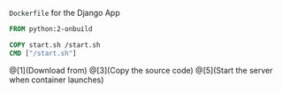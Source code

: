 <span class="gold">`Dockerfile`</span> for the Django App
<br>



```Dockerfile
FROM python:2-onbuild

COPY start.sh /start.sh
CMD ["/start.sh"]
```

@[1](Download from)
@[3](Copy the source code)
@[5](Start the server when container launches)